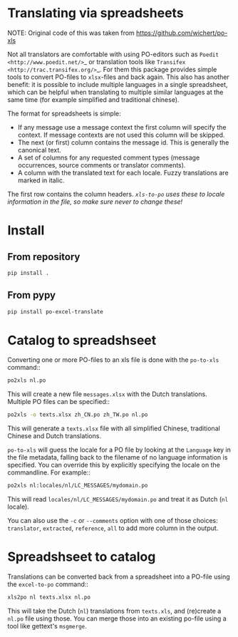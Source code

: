 # Translating via spreadsheets

NOTE: Original code of this was taken from https://github.com/wichert/po-xls

Not all translators are comfortable with using PO-editors such as `Poedit
<http://www.poedit.net/>`_ or translation tools like `Transifex
<http://trac.transifex.org/>`_. For them this package provides simple tools to
convert PO-files to `xlsx`-files and back again. This also has another benefit:
it is possible to include multiple languages in a single spreadsheet, which can be
helpful when translating to multiple similar languages at the same time (for
example simplified and traditional chinese).

The format for spreadsheets is simple:

* If any message use a message context the first column will specify the
  context.  If message contexts are not used this column will be skipped.
* The next (or first) column contains the message id. This is generally the
  canonical text.
* A set of columns for any requested comment types (message occurrences, source
  comments or translator comments).
* A column with the translated text for each locale. Fuzzy translations are
  marked in italic.

The first row contains the column headers. *``xls-to-po`` uses these to locale
information in the file, so make sure never to change these!*

# Install

## From repository
```sh
pip install .
```

## From pypy
```sh
pip install po-excel-translate
```

# Catalog to spreadshseet

Converting one or more PO-files to an xls file is done with the `po-to-xls`
command::
```sh
po2xls nl.po
```

This will create a new file `messages.xlsx` with the Dutch translations. Multiple
PO files can be specified::
```sh
po2xls -o texts.xlsx zh_CN.po zh_TW.po nl.po
```

This will generate a ``texts.xlsx`` file with all simplified Chinese,
traditional Chinese and Dutch translations.

``po-to-xls`` will guess the locale for a PO file by looking at the `Language`
key in the file metadata, falling back to the filename of no language information
is specified. You can override this by explicitly specifying the locale on the
commandline. For example::
```sh
po2xls nl:locales/nl/LC_MESSAGES/mydomain.po
```

This will read ``locales/nl/LC_MESSAGES/mydomain.po`` and treat it as Dutch
(``nl`` locale).

You can also use the ``-c`` or ``--comments`` option with one of those choices:
``translator``, ``extracted``, ``reference``, ``all`` to add more column in the
output.

# Spreadshseet to catalog

Translations can be converted back from a spreadsheet into a PO-file using the
`excel-to-po` command::
```sh
xls2po nl texts.xlsx nl.po
```

This will take the Dutch (`nl`) translations from `texts.xls`, and (re)create a
``nl.po`` file using those. You can merge those into an existing po-file using
a tool like gettext's ``msgmerge``.
